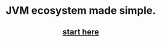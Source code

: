 <div align="center">
    <h1>JVM ecosystem made simple.</h1> 
    <h2><a href="https://icaro-lang.github.io/documentation/">start here</a></h2> 
</div>
